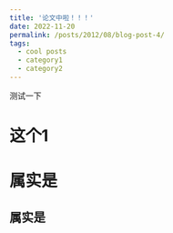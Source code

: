 ```yaml
---
title: '论文中啦！！！'
date: 2022-11-20
permalink: /posts/2012/08/blog-post-4/
tags:
  - cool posts
  - category1
  - category2
---
```


测试一下

这个1
======

属实是
======

属实是
------